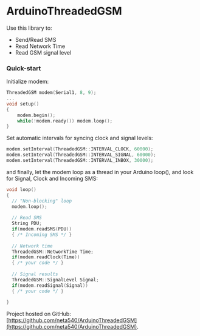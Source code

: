# ArduinoThreadedGSM


Use this library to:

 * Send/Read SMS
 * Read Network Time
 * Read GSM signal level
 
### Quick-start

Initialize modem:

```c++
ThreadedGSM modem(Serial1, 8, 9);
...
void setup()
{
	modem.begin();
	while(!modem.ready()) modem.loop();
}
```
Set automatic intervals for syncing clock and signal levels:
```c++
modem.setInterval(ThreadedGSM::INTERVAL_CLOCK, 60000);
modem.setInterval(ThreadedGSM::INTERVAL_SIGNAL, 60000);
modem.setInterval(ThreadedGSM::INTERVAL_INBOX, 30000);
```
and finally, let the modem loop as a thread in your Arduino loop(), and look for Signal, Clock and Incoming SMS:
```c++
void loop()
{ 
  // "Non-blocking" loop
  modem.loop();
  
  // Read SMS
  String PDU;
  if(modem.readSMS(PDU))
  { /* Incoming SMS */ }
  
  // Network time
  ThreadedGSM::NetworkTime Time;
  if(modem.readClock(Time))
  { /* your code */ }
  
  // Signal results
  ThreadedGSM::SignalLevel Signal;
  if(modem.readSignal(Signal))
  { /* your code */ }
  
}
```

Project hosted on GitHub: [https://github.com/neta540/ArduinoThreadedGSM](https://github.com/neta540/ArduinoThreadedGSM).
